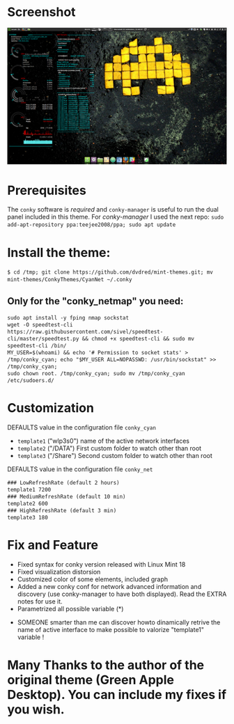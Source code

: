 # Screenshot
![screenshot.png](./screenshot.png)

# Prerequisites
The ```conky``` software is *required* and ```conky-manager``` is useful to run the dual panel included in this theme.
For *conky-manager* I used the next repo:
```sudo add-apt-repository ppa:teejee2008/ppa; sudo apt update```

# Install the theme:
```$ cd /tmp; git clone https://github.com/dvdred/mint-themes.git; mv mint-themes/ConkyThemes/CyanNet ~/.conky```

## Only for the "conky_netmap" you need:

```
sudo apt install -y fping nmap sockstat
wget -O speedtest-cli https://raw.githubusercontent.com/sivel/speedtest-cli/master/speedtest.py && chmod +x speedtest-cli && sudo mv speedtest-cli /bin/
MY_USER=$(whoami) && echo '# Permission to socket stats' > /tmp/conky_cyan; echo "$MY_USER ALL=NOPASSWD: /usr/bin/sockstat" >> /tmp/conky_cyan;
sudo chown root. /tmp/conky_cyan; sudo mv /tmp/conky_cyan /etc/sudoers.d/
```

# Customization
DEFAULTS value in the configuration file ```conky_cyan```
- ```template1``` ("wlp3s0") name of the active network interfaces
- ```template2``` ("/DATA") First custom folder to watch other than root
- ```template3``` ("/Share") Second custom folder to watch other than root

DEFAULTS value in the configuration file ```conky_net```

```
### LowRefreshRate (default 2 hours)
template1 7200
### MediumRefreshRate (default 10 min)
template2 600
### HighRefreshRate (default 3 min)
template3 180
```

# Fix and Feature

- Fixed syntax for conky version released with Linux Mint 18
- Fixed visualization distorsion
- Customized color of some elements, included graph
- Added a new conky conf for network advanced information and discovery (use conky-manager to have both displayed). Read the EXTRA notes for use it.
- Parametrized all possible variable (*)
* SOMEONE smarter than me can discover howto dinamically retrive the name of active interface to make possible to valorize "template1" variable !

# Many Thanks to the author of the original theme (Green Apple Desktop). You can include my fixes if you wish.

